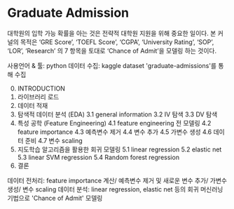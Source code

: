 # Graduate Admission

대학원의 입학 가능 확률을 아는 것은 전략적 대학원 지원을 위해 중요한 일이다. 
본 커널의 목적은 ‘GRE Score’, ‘TOEFL Score’, ‘CGPA’, ‘University Rating’, ‘SOP’, ‘LOR’, ‘Research’ 의 7 항목을 토대로 ‘Chance of Admit’을 모델링 하는 것이다.

사용언어 & 툴: python
데이터 수집: kaggle dataset 'graduate-admissions'를 통해 수집

0. INTRODUCTION
1. 라이브러리 로드
2. 데이터 적재
3. 탐색적 데이터 분석 (EDA)
3.1 general information
3.2 IV 탐색
3.3 DV 탐색
4. 특성 공학 (Feature Engineering)
4.1 feature engineering 전 모델링
4.2 feature importance 
4.3 예측변수 제거
4.4 변수 추가
4.5 가변수 생성
4.6 데이터 준비
4.7 변수 scaling
5. 지도학습 알고리즘을 활용한 회귀 모델링
5.1 linear regression
5.2 elastic net
5.3 linear SVM regression
5.4 Random forest regression
6. 결론

데이터 전처리: feature importance 계산/ 예측변수 제거 및 새로운 변수 추가/ 가변수 생성/ 변수 scaling
데이터 분석: linear regression, elastic net 등의 회귀 머신러닝 기법으로 'Chance of Admit' 모델링


